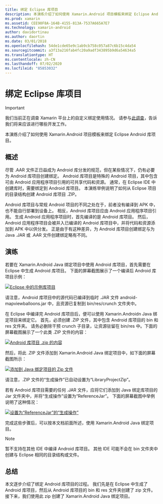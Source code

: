 ```yaml
---
title: 绑定 Eclipse 库项目
description: 本演练介绍了如何使用 Xamarin.Android 项目模板来绑定 Eclipse Android 库项目。
ms.prod: xamarin
ms.assetid: CEE90F8A-164B-4155-813A-7537A665A7E7
ms.technology: xamarin-android
author: davidortinau
ms.author: daortin
ms.date: 03/01/2018
ms.openlocfilehash: 54de1cde65e9c1ab9cb758c057a87c6b15c4da54
ms.sourcegitcommit: a3f13a216fab4fc20a9adf343895b9d6a54634a5
ms.translationtype: HT
ms.contentlocale: zh-CN
ms.lasthandoff: 07/02/2020
ms.locfileid: "85853032"
---
```

# <a name="binding-an-eclipse-library-project"></a>绑定 Eclipse 库项目

> [!IMPORTANT]
> 我们当前正在调查 Xamarin 平台上的自定义绑定使用情况。 请参与[此调查](https://www.surveymonkey.com/r/KKBHNLT)，告诉我们将来应该进行哪些开发工作。

本演练介绍了如何使用 Xamarin.Android 项目模板来绑定 Eclipse Android 库项目。

## <a name="overview"></a>概述

尽管 .AAR 文件正日益成为 Android 库分发的规范，但在某些情况下，仍有必要为 Android 库项目创建绑定。 Android 库项目是特殊的 Android 项目，其中包含可由 Android 应用程序项目引用的可共享代码和资源。 通常，在 Eclipse IDE 中创建库时，需要绑定到 Android 库项目。
本演练举例说明了如何从 Eclipse 项目的目录结构创建 Android 库项目 .ZIP。

Android 库项目与常规 Android 项目的不同之处在于，前者没有编译到 APK 中，也不能自行部署到设备上。 相反，Android 库项目应由 Android 应用程序项目引用。 生成 Android 应用程序项目时，首先编译的是 Android 库项目。 然后，Android 应用程序项目会被并入已编译的 Android 库项目中，并将代码和资源添加到 APK 中以供分发。 正是由于有这种差异，为 Android 库项目创建绑定与为 Java .JAR 或 .AAR 文件创建绑定略有不同。

## <a name="walkthrough"></a>演练

若要在 Xamarin.Android Java 绑定项目中使用 Android 库项目，首先需要在 Eclipse 中生成 Android 库项目。 下面的屏幕截图展示了一个编译后 Android 库项目示例： 

[![Eclipse 中的示例库项目](binding-a-library-project-images/build-lib-in-eclipse.png)](binding-a-library-project-images/build-lib-in-eclipse.png#lightbox)

请注意，Android 库项目中的源代码已编译到临时 .JAR 文件 android-mapviewballoons.jar 中，且资源已复制到 bin/res/crunch 文件夹中。 

在 Eclipse 中编译完 Android 库项目后，便可以使用 Xamarin.Androidn Java 绑定项目来绑定它。 首先，必须创建 .ZIP 文件，其中包含 Android 库项目的 bin 和 res 文件夹。 请务必删除干预 crunch 子目录，让资源驻留在 bin/res 中。下面的屏幕截图展示了一个此类 .ZIP 文件的内容： 

[![Android 库项目 .zip 的内容](binding-a-library-project-images/contents-of-zip-file.png)](binding-a-library-project-images/contents-of-zip-file.png#lightbox)

然后，将此 .ZIP 文件添加到 Xamarin.Android Java 绑定项目中，如下面的屏幕截图所示：

[![添加到 Java 绑定项目的 Zip 文件](binding-a-library-project-images/zip-in-binding-project.png)](binding-a-library-project-images/zip-in-binding-project.png#lightbox)

请注意，.ZIP 文件的“生成操作”已自动设置为“LibraryProjectZip”。

若有 Android 库项目需要的任何 .JAR 文件，应将它们添加到 Java 绑定库项目的 Jar 文件夹中，并将“生成操作”设置为“ReferenceJar”。 下面的屏幕截图中举例说明了这种情况： 

[![设置为“ReferenceJar”的“生成操作”](binding-a-library-project-images/set-to-referencejar.png)](binding-a-library-project-images/set-to-referencejar.png#lightbox)

完成这些步骤后，可以按本文档前面所述，使用 Xamarin.Android Java 绑定项目。

> [!NOTE]
> 暂不支持在其他 IDE 中编译 Android 库项目。 其他 IDE 可能不会在 bin 文件夹中创建与 Eclipse 相同的目录结构或文件。 

## <a name="summary"></a>总结

本文逐步介绍了绑定 Android 库项目的过程。 我们先是在 Eclipse 中生成了 Android 库项目，然后从 Android 库项目的 bin 和 res 文件夹创建了 zip 文件。 接下来，我们使用此 zip 创建了 Xamarin.Android Java 绑定项目。 

